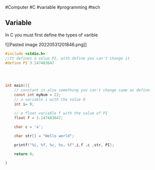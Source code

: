 #Computer #C #variable #programming #tech 
## Variable
In C you must first define the types of varible

![[Pasted image 20220531201846.png]]

```c
#include <stdio.h>  
//It defines a value PI, with define you can't change it
#define PI 3.147483647

  
  

int main(){
	// constant is also something you can't change same as define
	const int myNum = 22;
	// a variable i with the value 0
    int i= 0;
    
	// a float variable f with the value of PI 
    float f = 3.147483647;

    char c = 'a';

    char str[] = "Hello world";

    printf("%i, %f, %c, %s, %f",i,f ,c ,str, PI);

    return 0;

}
```